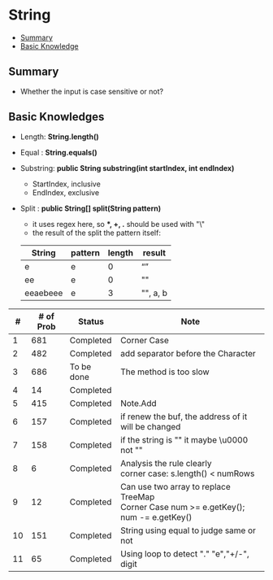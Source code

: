 # String
- [Summary](#summary)
- [Basic Knowledge](#basics)

## <h2 id = "summary">Summary</h2>
- Whether the input is case sensitive or not?

## <h2 id = "basics">Basic Knowledges</h2>
- Length: **String.length()**
- Equal : **String.equals()**
- Substring: **public String substring(int startIndex, int endIndex)**
  - StartIndex, inclusive
  - EndIndex, exclusive
- Split : **public String[] split(String pattern)**
  - it uses regex here, so **\*, \+, \.** should be used with "\\"
  - the result of the split the pattern itself:

  | String   | pattern | length | result   |
  | -------- | ------- | ------ | -------- |
  | e        | e       | 0      | “”       |
  | ee       | e       | 0      | ""       |
  | eeaebeee | e       | 3      | "", a, b |


| #   | # of Prob | Status     | Note                                                                                          |
| --- | --------- | ---------- | --------------------------------------------------------------------------------------------- |
| 1   | 681       | Completed  | Corner Case                                                                                   |
| 2   | 482       | Completed  | add separator before the Character                                                            |
| 3   | 686       | To be done | The method is too slow                                                                        |
| 4   | 14        | Completed  |                                                                                               |
| 5   | 415       | Completed  | Note.Add                                                                                      |
| 6   | 157       | Completed  | if renew the buf, the address of it will be changed                                           |
| 7   | 158       | Completed  | if the string is "" it maybe \u0000 not ""                                                    |
| 8   | 6         | Completed  | Analysis the rule clearly<br> corner case: s.length() < numRows                               |
| 9   | 12        | Completed  | Can use two array to replace TreeMap<br> Corner Case num >= e.getKey();<br> num -= e.getKey() |
| 10  | 151       | Completed  | String using equal to judge same or not                                                       |
| 11  | 65        | Completed  | Using loop to detect "." "e","+/-", digit                                                                                              |
